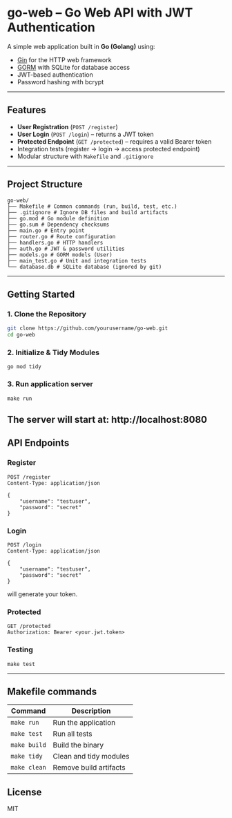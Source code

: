 # go-web – Go Web API with JWT Authentication

A simple web application built in **Go (Golang)** using:
- [Gin](https://github.com/gin-gonic/gin) for the HTTP web framework
- [GORM](https://gorm.io/) with SQLite for database access
- JWT-based authentication
- Password hashing with bcrypt

---

## **Features**
- **User Registration** (`POST /register`)
- **User Login** (`POST /login`) – returns a JWT token
- **Protected Endpoint** (`GET /protected`) – requires a valid Bearer token
- Integration tests (register → login → access protected endpoint)
- Modular structure with `Makefile` and `.gitignore`

---

## **Project Structure**
```
go-web/
├── Makefile # Common commands (run, build, test, etc.)
├── .gitignore # Ignore DB files and build artifacts
├── go.mod # Go module definition
├── go.sum # Dependency checksums
├── main.go # Entry point
├── router.go # Route configuration
├── handlers.go # HTTP handlers
├── auth.go # JWT & password utilities
├── models.go # GORM models (User)
├── main_test.go # Unit and integration tests
└── database.db # SQLite database (ignored by git)
```
---

## **Getting Started**

### **1. Clone the Repository**
```bash
git clone https://github.com/yourusername/go-web.git
cd go-web
```
### **2. Initialize & Tidy Modules**
```
go mod tidy
```
### **3. Run application server**
```
make run
```
The server will start at: http://localhost:8080
---
## **API Endpoints**
### Register
```
POST /register
Content-Type: application/json

{
    "username": "testuser",
    "password": "secret"
}
```
### Login
```
POST /login
Content-Type: application/json

{
    "username": "testuser",
    "password": "secret"
}
```
will generate your token.

### Protected
```
GET /protected
Authorization: Bearer <your.jwt.token>
```

### Testing
```
make test
```
---
## Makefile commands
| Command      | Description            |
| ------------ | ---------------------- |
| `make run`   | Run the application    |
| `make test`  | Run all tests          |
| `make build` | Build the binary       |
| `make tidy`  | Clean and tidy modules |
| `make clean` | Remove build artifacts |

## License
MIT